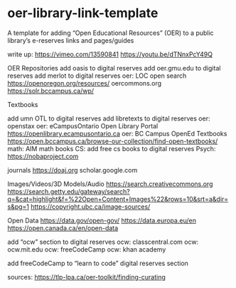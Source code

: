 # oer-library-link-template
A template for adding “Open Educational Resources” (OER) to a public library’s e-reserves links and pages/guides


write up:
https://vimeo.com/13590841
https://youtu.be/dTNnxPcY49Q

OER Repositories
add oasis to digital reserves
add oer.gmu.edu to digital reserves
add merlot to digital reserves
oer: LOC open search
https://openoregon.org/resources/
oercommons.org
https://solr.bccampus.ca/wp/

Textbooks

add umn OTL to digital reserves
add libretexts to digital reserves
oer: openstax
oer: eCampusOntario Open Library Portal
https://openlibrary.ecampusontario.ca
oer: BC Campus OpenEd Textbooks
https://open.bccampus.ca/browse-our-collection/find-open-textbooks/
math: AIM math books
CS: add free cs books to digital reserves
Psych: https://nobaproject.com


journals
https://doaj.org
scholar.google.com

Images/Videos/3D Models/Audio
https://search.creativecommons.org
https://search.getty.edu/gateway/search?q=&cat=highlight&f=%22Open+Content+Images%22&rows=10&srt=a&dir=s&pg=1
https://copyright.ubc.ca/image-sources/

Open Data
https://data.gov/open-gov/
https://data.europa.eu/en
https://open.canada.ca/en/open-data



add “ocw” section to digital reserves
ocw: classcentral.com
ocw: ocw.mit.edu
ocw: freeCodeCamp
ocw: khan academy

add freeCodeCamp to “learn to code” digital reserves section

sources:
https://tlp-lpa.ca/oer-toolkit/finding-curating
